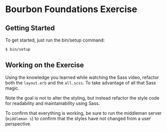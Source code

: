 # Bourbon Foundations Exercise

## Getting Started

To get started, just run the bin/setup command:

``` sh
$ bin/setup
```

## Working on the Exercise

Using the knowledge you learned while watching the Sass video, refactor both the `layout.erb` and the `all.scss`. To take advantage of all that Sass magic.

Note the goal is not to alter the styling, but instead refactor the style code for readability and maintainability using Sass.

To confirm that everything is working, be sure to run the middleman server (`middleman s`) to confirm that the styles have not changed from a user perspective.
